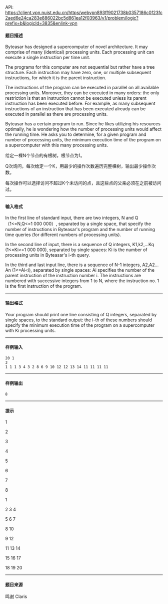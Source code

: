 API: https://client.vpn.nuist.edu.cn/https/webvpn893ff9021738b0357186c0f23fc2aed6e24ca283e886022bc5d861ea12f03963/v1/problem/logic?prefix=b&logicId=3835&enlink-vpn

#### 题目描述

Byteasar has designed a supercomputer of novel architecture. It may comprise of many (identical) processing units. Each processing unit can execute a single instruction per time unit.

The programs for this computer are not sequential but rather have a tree structure. Each instruction may have zero, one, or multiple subsequent instructions, for which it is the parent instruction.

The instructions of the program can be executed in parallel on all available processing units. Moreover, they can be executed in many orders: the only restriction is that an instruction cannot be executed unless its parent instruction has been executed before. For example, as many subsequent instructions of an instruction that has been executed already can be executed in parallel as there are processing units.

Byteasar has a certain program to run. Since he likes utilizing his resources optimally, he is wondering how the number of processing units would affect the running time. He asks you to determine, for a given program and number of processing units, the minimum execution time of the program on a supercomputer with this many processing units.

给定一棵N个节点的有根树，根节点为1。

Q次询问，每次给定一个K，用最少的操作次数遍历完整棵树，输出最少操作次数。

每次操作可以选择访问不超过K个未访问的点，且这些点的父亲必须在之前被访问过。

---

#### 输入格式

In the first line of standard input, there are two integers, N and Q （1<=N,Q<=1 000 000）, separated by a single space, that specify the number of instructions in Byteasar's program and the number of running time queries (for different numbers of processing units).

In the second line of input, there is a sequence of Q integers, K1,k2,…Kq (1<=Ki<=1 000 000), separated by single spaces: Ki is the number of processing units in Byteasar's i-th query.

In the third and last input line, there is a sequence of N-1 integers, A2,A2…An (1<=Ai<i), separated by single spaces: Ai specifies the number of the parent instruction of the instruction number i. The instructions are numbered with successive integers from 1 to N, where the instruction no. 1 is the first instruction of the program.

---

#### 输出格式

Your program should print one line consisting of Q integers, separated by single spaces, to the standard output: the i-th of these numbers should specify the minimum execution time of the program on a supercomputer with Ki processing units.

---

#### 样例输入
```
20 1
3
1 1 1 3 4 3 2 8 6 9 10 12 12 13 14 11 11 11 11

```

---

#### 样例输出
```
8
```

---

#### 提示

1

2

3

4

5

6

7

8

1   

2  3  4

5  6  7

8  10   

9  12   

11  13  14

15  16  17

18  19  20

---

#### 题目来源

鸣谢 Claris